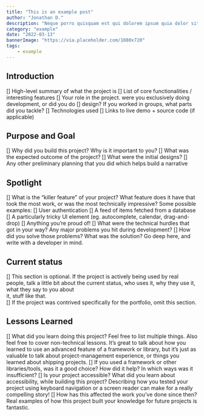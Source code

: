 ```yaml
---
title: "This is an example post"
author: "Jonathan D."
description: "Neque porro quisquam est qui dolorem ipsum quia dolor sit amet, consectetur, adipisci velit..."
category: "example"
date: "2022-03-13"
bannerImage: "https://via.placeholder.com/1080x720"
tags:
    - example
---
```


## Introduction


[] High-level summary of what the project is 
[] List of core functionalities / interesting features 
[] Your role in the project. were you exclusively doing development, or did you do 
[] design? If you worked in groups, what parts did you tackle? 
[] Technologies used 
[] Links to live demo + source code (if applicable)

## Purpose and Goal

[] Why did you build this project? Why is it important to you? 
[] What was the expected outcome of the project? 
[] What were the initial designs?
[] Any other preliminary planning that you did which helps build a narrative

## Spotlight

[] What is the “killer feature” of your project? What feature does it have that took the 
most work, or was the most technically impressive? Some possible examples: 
    [] User authentication 
    [] A feed of items fetched from a database 
    [] A particularly tricky UI element (eg. autocomplete, calendar, drag-and-drop) 
    [] Anything you’re proud of! 
    [] What were the technical hurdles that got in your way? Any major problems you hit 
      during development? 
    [] How did you solve those problems? What was the solution? Go deep here, and write with a developer in mind. 

## Current status

[] This section is optional. If the project is actively being used by real people, talk a little 
bit about the current status, who uses it, why they use it, what they say to you about  
it, stuff like that.    
 [] If the project was contrived specifically for the portfolio, omit this section. 

## Lessons Learned
[] What did you learn doing this project? Feel free to list multiple things. Also feel free to 
cover non-technical lessons. It’s great to talk about how you learned to use an 
advanced feature of a framework or library, but it’s just as valuable to talk about 
project-management experience, or things you learned about shipping projects. 
[] If you used a framework or other libraries/tools, was it a good choice? How did it 
help? In which ways was it insufficient? 
[] Is your project accessible? What did you learn about accessibility, while building this 
project? Describing how you tested your project using keyboard navigation or a screen reader can make for a really compelling story! 
[] How has this affected the work you’ve done since then? Real examples of how this 
project built your knowledge for future projects is fantastic.